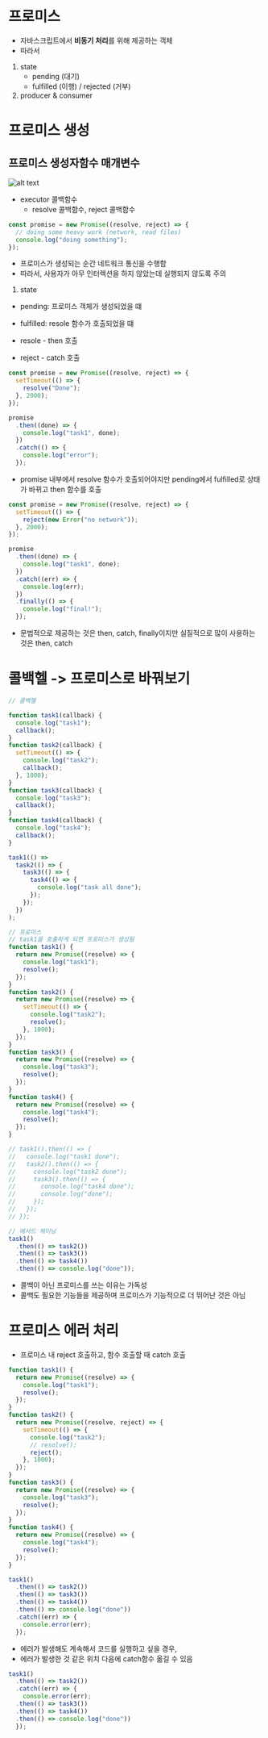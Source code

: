 # 프로미스

- 자바스크립트에서 **비동기 처리**를 위해 제공하는 객체
- 따라서

1. state
   - pending (대기)
   - fulfilled (이행) / rejected (거부)
2. producer & consumer

# 프로미스 생성

## 프로미스 생성자함수 매개변수

![alt text](image.png)

- executor 콜백함수
  - resolve 콜백함수, reject 콜백함수

```js
const promise = new Promise((resolve, reject) => {
  // doing some heavy work (network, read files)
  console.log("doing something");
});
```

- 프로미스가 생성되는 순간 네트워크 통신을 수행함
- 따라서, 사용자가 아무 인터렉션을 하지 않았는데 실행되지 않도록 주의

1. state

- pending: 프로미스 객체가 생성되었을 떄
- fulfilled: resole 함수가 호출되었을 떄

- resole - then 호출
- reject - catch 호출

```js
const promise = new Promise((resolve, reject) => {
  setTimeout(() => {
    resolve("Done");
  }, 2000);
});

promise
  .then((done) => {
    console.log("task1", done);
  })
  .catch(() => {
    console.log("error");
  });
```

- promise 내부에서 resolve 함수가 호출되어야지만 pending에서 fulfilled로 상태가 바뀌고 then 함수를 호출

```js
const promise = new Promise((resolve, reject) => {
  setTimeout(() => {
    reject(new Error("no network"));
  }, 2000);
});

promise
  .then((done) => {
    console.log("task1", done);
  })
  .catch((err) => {
    console.log(err);
  })
  .finally(() => {
    console.log("final!");
  });
```

- 문법적으로 제공하는 것은 then, catch, finally이지만
  실질적으로 많이 사용하는 것은 then, catch

# 콜백헬 -> 프로미스로 바꿔보기

```js
// 콜백헬

function task1(callback) {
  console.log("task1");
  callback();
}
function task2(callback) {
  setTimeout(() => {
    console.log("task2");
    callback();
  }, 1000);
}
function task3(callback) {
  console.log("task3");
  callback();
}
function task4(callback) {
  console.log("task4");
  callback();
}

task1(() =>
  task2(() => {
    task3(() => {
      task4(() => {
        console.log("task all done");
      });
    });
  })
);

// 프로미스
// task1을 호출하게 되면 프로미스가 생성됨
function task1() {
  return new Promise((resolve) => {
    console.log("task1");
    resolve();
  });
}
function task2() {
  return new Promise((resolve) => {
    setTimeout(() => {
      console.log("task2");
      resolve();
    }, 1000);
  });
}
function task3() {
  return new Promise((resolve) => {
    console.log("task3");
    resolve();
  });
}
function task4() {
  return new Promise((resolve) => {
    console.log("task4");
    resolve();
  });
}

// task1().then(() => {
//   console.log("task1 done");
//   task2().then(() => {
//     console.log("task2 done");
//     task3().then(() => {
//       console.log("task4 done");
//       console.log("done");
//     });
//   });
// });

// 메서드 체이닝
task1()
  .then(() => task2())
  .then(() => task3())
  .then(() => task4())
  .then(() => console.log("done"));
```

- 콜백이 아닌 프로미스를 쓰는 이유는 가독성
- 콜백도 필요한 기능들을 제공하며 프로미스가 기능적으로 더 뛰어난 것은 아님

# 프로미스 에러 처리

- 프로미스 내 reject 호출하고, 함수 호출할 때 catch 호출

```js
function task1() {
  return new Promise((resolve) => {
    console.log("task1");
    resolve();
  });
}
function task2() {
  return new Promise((resolve, reject) => {
    setTimeout(() => {
      console.log("task2");
      // resolve();
      reject();
    }, 1000);
  });
}
function task3() {
  return new Promise((resolve) => {
    console.log("task3");
    resolve();
  });
}
function task4() {
  return new Promise((resolve) => {
    console.log("task4");
    resolve();
  });
}

task1()
  .then(() => task2())
  .then(() => task3())
  .then(() => task4())
  .then(() => console.log("done"))
  .catch((err) => {
    console.error(err);
  });
```

- 에러가 발생해도 계속해서 코드를 실행하고 싶을 경우,
- 에러가 발생한 것 같은 위치 다음에 catch함수 옮길 수 있음

```js
task1()
  .then(() => task2())
  .catch((err) => {
    console.error(err);
  .then(() => task3())
  .then(() => task4())
  .then(() => console.log("done"))
  });
```
